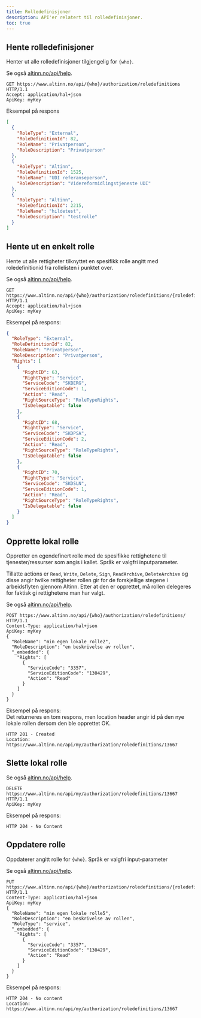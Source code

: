 ```yaml
---
title: Rolle­definisjoner
description: API'er relatert til rolledefinisjoner.
toc: true
---
```



## Hente rolledefinisjoner
Henter ut alle rolledefinisjoner tilgjengelig for `{who}`.

Se også [altinn.no/api/help](https://www.altinn.no/api/Help/Api/GET-who-authorization-RoleDefinitions_language).

```HTTP
GET https://www.altinn.no/api/{who}/authorization/roledefinitions HTTP/1.1
Accept: application/hal+json
ApiKey: myKey
```

Eksempel på respons
```JSON
[
  {
    "RoleType": "External",
    "RoleDefinitionId": 82,
    "RoleName": "Privatperson",
    "RoleDescription": "Privatperson"
  },
  {
    "RoleType": "Altinn",
    "RoleDefinitionId": 1525,
    "RoleName": "UDI referanseperson",
    "RoleDescription": "Videreformidlingstjeneste UDI"
  },
  {
    "RoleType": "Altinn",
    "RoleDefinitionId": 2215,
    "RoleName": "hildetest",
    "RoleDescription": "testrolle"
  }
]
```


## Hente ut en enkelt rolle 

Hente ut alle rettigheter tilknyttet en spesifikk rolle angitt med roledefinitionid fra rollelisten i punktet over.

Se også [altinn.no/api/help](https://www.altinn.no/api/Help/Api/GET-who-authorization-RoleDefinitions-roleTypeID_language).

```HTTP
GET https://www.altinn.no/api/{who}/authorization/roledefinitions/{roledefinitionid} HTTP/1.1
Accept: application/hal+json
ApiKey: myKey
```

Eksempel på respons:
```JSON
{
  "RoleType": "External",
  "RoleDefinitionId": 82,
  "RoleName": "Privatperson",
  "RoleDescription": "Privatperson",
  "Rights": [
    {
      "RightID": 63,
      "RightType": "Service",
      "ServiceCode": "SKBERG",
      "ServiceEditionCode": 1,
      "Action": "Read",
      "RightSourceType": "RoleTypeRights",
      "IsDelegatable": false
    },
    {
      "RightID": 68,
      "RightType": "Service",
      "ServiceCode": "SKDPSA",
      "ServiceEditionCode": 2,
      "Action": "Read",
      "RightSourceType": "RoleTypeRights",
      "IsDelegatable": false
    },
    {
      "RightID": 70,
      "RightType": "Service",
      "ServiceCode": "SKDSLN",
      "ServiceEditionCode": 1,
      "Action": "Read",
      "RightSourceType": "RoleTypeRights",
      "IsDelegatable": false
    }
  ]
}
```


## Opprette lokal rolle
Oppretter en egendefinert rolle med de spesifikke rettighetene til tjenester/ressurser som angis i kallet. Språk er valgfri inputparameter.

Tillatte actions er `Read`, `Write`, `Delete`, `Sign`, `ReadArchive`, `DeleteArchive` og disse angir hvilke rettigheter rollen gir for de forskjellige
stegene i arbeidsflyten gjennom Altinn. Etter at den er opprettet, må rollen delegeres for faktisk gi rettighetene man har valgt.

Se også [altinn.no/api/help](https://www.altinn.no/api/Help/Api/POST-who-authorization-RoleDefinitions_language).

```HTTP
POST https://www.altinn.no/api/{who}/authorization/roledefinitions/ HTTP/1.1
Content-Type: application/hal+json
ApiKey: myKey
{
  "RoleName": "min egen lokale rolle2",
  "RoleDescription": "en beskrivelse av rollen", 
  "_embedded": {
    "Rights": [
      {
        "ServiceCode": "3357",
        "ServiceEditionCode": "130429",
        "Action": "Read"
      }
    ]
  }
}
```

Eksempel på respons:  
Det returneres en tom respons, men location header angir id på den nye lokale rollen dersom den ble opprettet OK.
```HTTP
HTTP 201 - Created
Location: https://www.altinn.no/api/my/authorization/roledefinitions/13667
```


## Slette lokal rolle
Se også [altinn.no/api/help](https://www.altinn.no/api/Help/Api/DELETE-who-authorization-RoleDefinitions-roleTypeID).

```HTTP
DELETE https://www.altinn.no/api/my/authorization/roledefinitions/13667 HTTP/1.1
ApiKey: myKey
```

Eksempel på respons:
```HTTP
HTTP 204 - No Content
```

## Oppdatere rolle
Oppdaterer angitt rolle for `{who}`. Språk er valgfri input-parameter

Se også [altinn.no/api/help](https://www.altinn.no/api/Help/Api/DELETE-who-authorization-RoleDefinitions-roleTypeID).

```HTTP
PUT https://www.altinn.no/api/{who}/authorization/roledefinitions/{roledefinitionid} HTTP/1.1
Content-Type: application/hal+json
ApiKey: myKey
{
  "RoleName": "min egen lokale rolle5",
  "RoleDescription": "en beskrivelse av rollen",
  "RoleType": "service",
  "_embedded": {
    "Rights": [
      {
        "ServiceCode": "3357",
        "ServiceEditionCode": "130429",
        "Action": "Read"
      }
    ]
  }
}
```

Eksempel på respons:
```HTTP
HTTP 204 - No content
Location: https://www.altinn.no/api/my/authorization/roledefinitions/13667
```
